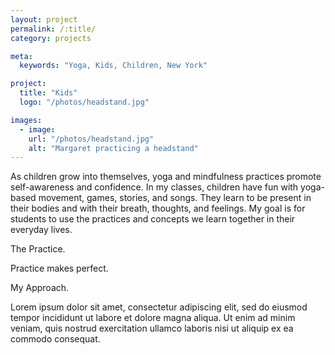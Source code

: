 ```yaml
---
layout: project
permalink: /:title/
category: projects

meta:
  keywords: "Yoga, Kids, Children, New York"

project:
  title: "Kids"
  logo: "/photos/headstand.jpg"

images:
  - image:
    url: "/photos/headstand.jpg"
    alt: "Margaret practicing a headstand"
---
```

<div>
<p>As children grow into themselves, yoga and mindfulness practices promote self-awareness and confidence. In my classes, children have fun with yoga-based movement, games, stories, and songs. They learn to be present in their bodies and with their breath, thoughts, and feelings. My goal is for students to use the practices and concepts we learn together in their everyday lives.</p>
<span class="h2">The Practice.</span>
<p>Practice makes perfect.</p>
<span class="h2">My Approach.</span>
<p>Lorem ipsum dolor sit amet, consectetur adipiscing elit, sed do eiusmod tempor incididunt ut labore et dolore magna aliqua. Ut enim ad minim veniam, quis nostrud exercitation ullamco laboris nisi ut aliquip ex ea commodo consequat.</p>
</div>
